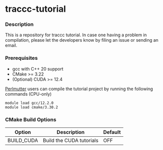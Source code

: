 # traccc-tutorial

### Description

This is a repository for traccc tutorial. 
In case one having a problem in compilation, please let the developers know by filing an issue or sending an email.

### Prerequisites
- gcc with C++ 20 support
- CMake >= 3.22
- (Optional) CUDA >= 12.4

[Perlmutter](https://docs.nersc.gov/systems/perlmutter/architecture/) users can compile the tutorial project by running the following commands (CPU-only)
          
```              
module load gcc/12.2.0
module load cmake/3.30.2
```

### CMake Build Options

| Option | Description | Default |
| --- | --- | --- |
| BUILD_CUDA  | Build the CUDA tutorials | OFF |
